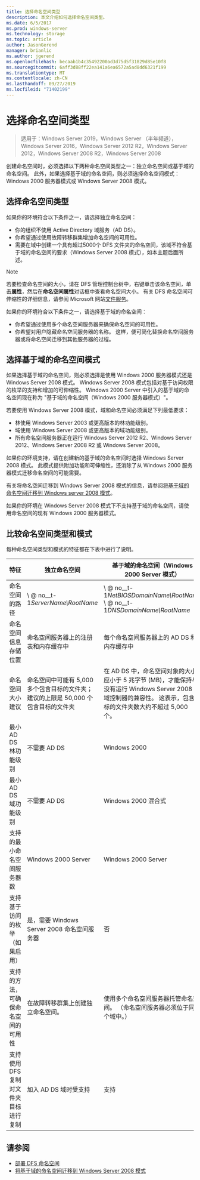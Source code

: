 ```yaml
---
title: 选择命名空间类型
description: 本文介绍如何选择命名空间类型。
ms.date: 6/5/2017
ms.prod: windows-server
ms.technology: storage
ms.topic: article
author: JasonGerend
manager: brianlic
ms.author: jgerend
ms.openlocfilehash: becaab1b4c35492200ad3d75d5f31829d85e10f8
ms.sourcegitcommit: 6aff3d88ff22ea141a6ea6572a5ad8dd6321f199
ms.translationtype: MT
ms.contentlocale: zh-CN
ms.lasthandoff: 09/27/2019
ms.locfileid: "71402199"
---
```

# <a name="choose-a-namespace-type"></a>选择命名空间类型

> 适用于：Windows Server 2019，Windows Server （半年频道），Windows Server 2016，Windows Server 2012 R2，Windows Server 2012，Windows Server 2008 R2，Windows Server 2008

创建命名空间时，必须选择以下两种命名空间类型之一：独立命名空间或基于域的命名空间。 此外，如果选择基于域的命名空间，则必须选择命名空间模式：Windows 2000 服务器模式或 Windows Server 2008 模式。

## <a name="choosing-a-namespace-type"></a>选择命名空间类型

如果你的环境符合以下条件之一，请选择独立命名空间：

-   你的组织不使用 Active Directory 域服务（AD DS）。
-   你希望通过使用故障转移群集增加命名空间的可用性。
-   需要在域中创建一个具有超过5000个 DFS 文件夹的命名空间，该域不符合基于域的命名空间的要求（Windows Server 2008 模式），如本主题后面所述。

> [!NOTE]
> 若要检查命名空间的大小，请在 DFS 管理控制台树中，右键单击该命名空间，单击**属性**，然后在**命名空间属性**对话框中查看命名空间大小。 有关 DFS 命名空间可伸缩性的详细信息，请参阅 Microsoft 网站[文件服务](https://technet.microsoft.com/library/cc771548.aspx)。

如果你的环境符合以下条件之一，请选择基于域的命名空间：

-   你希望通过使用多个命名空间服务器来确保命名空间的可用性。
-   你希望对用户隐藏命名空间服务器的名称。 这样，便可简化替换命名空间服务器或将命名空间迁移到其他服务器的过程。

## <a name="choosing-a-domain-based-namespace-mode"></a>选择基于域的命名空间模式

如果选择基于域的命名空间，则必须选择是使用 Windows 2000 服务器模式还是 Windows Server 2008 模式。 Windows Server 2008 模式包括对基于访问权限的枚举的支持和增加的可伸缩性。 Windows 2000 Server 中引入的基于域的命名空间现在称为 "基于域的命名空间（Windows 2000 服务器模式）"。

若要使用 Windows Server 2008 模式，域和命名空间必须满足下列最低要求：

-   林使用 Windows Server 2003 或更高版本的林功能级别。
-   域使用 Windows Server 2008 或更高版本的域功能级别。
-   所有命名空间服务器正在运行 Windows Server 2012 R2、Windows Server 2012、Windows Server 2008 R2 或 Windows Server 2008。

如果你的环境支持，请在创建新的基于域的命名空间时选择 Windows Server 2008 模式。 此模式提供附加功能和可伸缩性，还消除了从 Windows 2000 服务器模式迁移命名空间的可能需要。

有关将命名空间迁移到 Windows Server 2008 模式的信息，请参阅[将基于域的命名空间迁移到 Windows server 2008 模式](migrate-a-domain-based-namespace-to-windows-server-2008-mode.md)。

如果你的环境在 Windows Server 2008 模式下不支持基于域的命名空间，请使用命名空间的现有 Windows 2000 服务器模式。

## <a name="comparing-namespace-types-and-modes"></a>比较命名空间类型和模式

每种命名空间类型和模式的特征都在下表中进行了说明。

|特征|独立命名空间|基于域的命名空间（Windows 2000 Server 模式） |基于域的命名空间（Windows Server 2008 模式） | 
|---|---|---|---|
|命名空间的路径|\\ @ no__t-1*ServerName\RootName* |\\ @ no__t-1*NetBIOSDomainName\RootName* <br />\\ @ no__t-1*DNSDomainName\RootName*|\\ @ no__t-1*NetBIOSDomainName\RootName* <br /> \\ @ no__t-1*DNSDomainName\RootName*|
|命名空间信息存储位置|命名空间服务器上的注册表和内存缓存中|每个命名空间服务器上的 AD DS 和内存缓存中|每个命名空间服务器上的 AD DS 和内存缓存中|
|命名空间大小建议|命名空间中可能有 5,000 多个包含目标的文件夹；建议的上限是 50,000 个包含目标的文件夹|在 AD DS 中，命名空间对象的大小应小于 5 兆字节 (MB)，才能保持与没有运行 Windows Server 2008 的域控制器的兼容性。 这表示，包含目标的文件夹数大约不超过 5,000 个。|命名空间中可能有 5,000 多个包含目标的文件夹；建议的上限是 50,000 个包含目标的文件夹 |
|最小 AD DS 林功能级别|不需要 AD DS|Windows 2000|Windows Server 2003|
|最小 AD DS 域功能级别|不需要 AD DS|Windows 2000 混合式|Windows Server 2008|
|支持的最小命名空间服务器数|Windows 2000 Server|Windows 2000 Server|Windows Server 2008|
|支持基于访问的枚举（如果启用）|是，需要 Windows Server 2008 命名空间服务器|否|是|
|支持的方法，可确保命名空间的可用性|在故障转移群集上创建独立命名空间。|使用多个命名空间服务器托管命名空间。 （命名空间服务器必须位于同一个域中。）|使用多个命名空间服务器托管命名空间。 （命名空间服务器必须位于同一个域中。）|
|支持使用 DFS 复制对文件夹目标进行复制|加入 AD DS 域时受支持|支持|支持|

## <a name="see-also"></a>请参阅

-   [部署 DFS 命名空间](deploying-dfs-namespaces.md)
-   [将基于域的命名空间迁移到 Windows Server 2008 模式](migrate-a-domain-based-namespace-to-windows-server-2008-mode.md)


